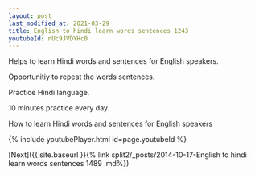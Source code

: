 ```yaml
---
layout: post
last_modified_at: 2021-03-29
title: English to hindi learn words sentences 1243 
youtubeId: nUc9JVDYHc0
---
```

 
 
Helps to learn Hindi words and sentences for English speakers.

Opportunitiy to repeat the words sentences. 

Practice Hindi language. 
 
10 minutes practice every day. 
 
How to learn Hindi words and sentences for English speakers 
 
{% include youtubePlayer.html id=page.youtubeId %}
 
 
[Next]({{ site.baseurl }}{% link  split2/_posts/2014-10-17-English to hindi learn words sentences 1489 .md%})
 
